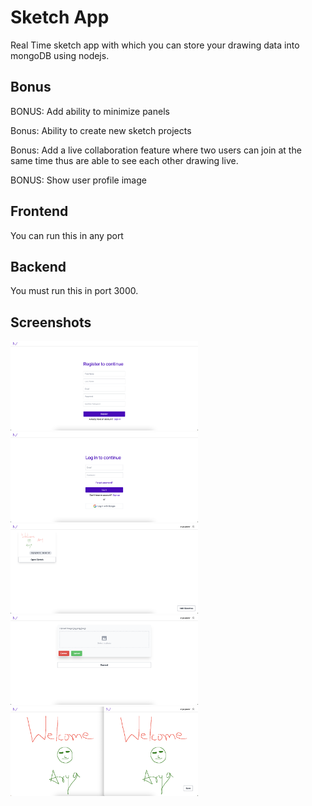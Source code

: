 # Sketch App
Real Time sketch app with which you can store your drawing data into mongoDB using nodejs.

## Bonus
BONUS: Add ability to minimize panels

Bonus: Ability to create new sketch projects

Bonus: Add a live collaboration feature where two users can join at the same time thus are able to see each other drawing live.

BONUS: Show user profile image

## Frontend
You can run this in any port

## Backend
You must run this in port 3000.

## Screenshots
<p float="left">
  <img src="https://raw.githubusercontent.com/Aryanka-Pawar/Live-Canvas-Web-App/master/screenshots/1.png" width="300"/>
  <img src="https://raw.githubusercontent.com/Aryanka-Pawar/Live-Canvas-Web-App/master/screenshots/2.png" width="300"/>
  <img src="https://raw.githubusercontent.com/Aryanka-Pawar/Live-Canvas-Web-App/master/screenshots/3.png" width="300"/>
  <img src="https://raw.githubusercontent.com/Aryanka-Pawar/Live-Canvas-Web-App/master/screenshots/4.png" width="300"/>
  <img src="https://raw.githubusercontent.com/Aryanka-Pawar/Live-Canvas-Web-App/master/screenshots/5.png" width="300"/>
</p>

